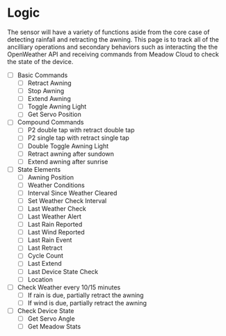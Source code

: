 ﻿# Logic

The sensor will have a variety of functions aside from the core case of detecting rainfall and retracting the awning. This page is to track all of the ancilliary operations and secondary behaviors such as interacting the the OpenWeather API and receiving commands from Meadow Cloud to check the state of the device.

- [ ] Basic Commands
  - [ ] Retract Awning
  - [ ] Stop Awning
  - [ ] Extend Awning
  - [ ] Toggle Awning Light
  - [ ] Get Servo Position

-[ ] Compound Commands
  - [ ] P2 double tap with retract double tap
  - [ ] P2 single tap with retract single tap
  - [ ] Double Toggle Awning Light
  - [ ] Retract awning after sundown
  - [ ] Extend awning after sunrise
-[ ] State Elements
  - [ ] Awning Position
  - [ ] Weather Conditions
  - [ ] Interval Since Weather Cleared
  - [ ] Set Weather Check Interval
  - [ ] Last Weather Check
  - [ ] Last Weather Alert
  - [ ] Last Rain Reported
  - [ ] Last Wind Reported
  - [ ] Last Rain Event
  - [ ] Last Retract
  - [ ] Cycle Count
  - [ ] Last Extend
  - [ ] Last Device State Check
  - [ ] Location

- [ ] Check Weather every 10/15 minutes
  - [ ] If rain is due, partially retract the awning
  - [ ] If wind is due, partially retract the awning

- [ ] Check Device State
  - [ ] Get Servo Angle
  - [ ] Get Meadow Stats
